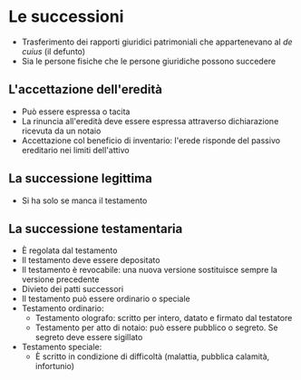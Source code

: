 # Le successioni

- Trasferimento dei rapporti giuridici patrimoniali che appartenevano al *de cuius* (il defunto)
- Sia le persone fisiche che le persone giuridiche possono succedere

## L'accettazione dell'eredità

- Può essere espressa o tacita
- La rinuncia all'eredità deve essere espressa attraverso dichiarazione ricevuta da un notaio
- Accettazione col beneficio di inventario: l'erede risponde del passivo ereditario nei limiti dell'attivo

## La successione legittima

- Si ha solo se manca il testamento

## La successione testamentaria

- È regolata dal testamento
- Il testamento deve essere depositato
- Il testamento è revocabile: una nuova versione sostituisce sempre la versione precedente
- Divieto dei patti successori
- Il testamento può essere ordinario o speciale
- Testamento ordinario:
	- Testamento olografo: scritto per intero, datato e firmato dal testatore
	- Testamento per atto di notaio: può essere pubblico o segreto. Se segreto deve essere sigillato
- Testamento speciale:
	- È scritto in condizione di difficoltà (malattia, pubblica calamità, infortunio)
